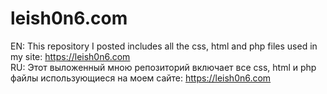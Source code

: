 # leish0n6.com
EN: This repository I posted includes all the css, html and php files used in my site: https://leish0n6.com  
RU: Этот выложенный мною репозиторий включает все css, html и php файлы использующиеся на моем сайте: https://leish0n6.com
